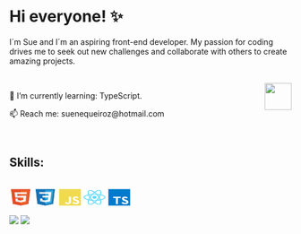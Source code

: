 <h1> Hi everyone! ✨</h1>
<p>I´m Sue and I´m an aspiring front-end developer. My passion for coding drives me to seek out new challenges and collaborate with others to create amazing projects.</p>

<br>

<a href="https://www.linkedin.com/in/suene-fuzzo-3a6929237/" target="_blank">
  <img align="right" src="https://i.ibb.co/Kx2GSrT/linkedin.png" width="48px" height="48px">
</a>
<p>🌱 I’m currently learning: TypeScript.</p>
<p>📫 Reach me: suenequeiroz@hotmail.com</p>

<br>

<h2>Skills:</h2>
<div style="display: inline_block"><br>
  <img align="center" alt="HTML" height="30" width="40" src="https://raw.githubusercontent.com/devicons/devicon/master/icons/html5/html5-original.svg">
  <img align="center" alt="CSS" height="30" width="40" src="https://raw.githubusercontent.com/devicons/devicon/master/icons/css3/css3-original.svg">
  <img align="center" alt="Js" height="30" width="40" src="https://raw.githubusercontent.com/devicons/devicon/master/icons/javascript/javascript-plain.svg">
  <img align="center" alt="React" height="30" width="40" src="https://raw.githubusercontent.com/devicons/devicon/master/icons/react/react-original.svg">
  <img align="center" alt="Ts" height="30" width="40" src="https://raw.githubusercontent.com/devicons/devicon/master/icons/typescript/typescript-plain.svg">
</div>

<br>

<div 
  <a href="https://github.com/suenefuzzo">
  <img height="150em" src="https://github-readme-stats.vercel.app/api?username=suenefuzzo&show_icons=true&theme=dracula&include_all_commits=true&count_private=true"/>
  <img height="150em" src="https://github-readme-stats.vercel.app/api/top-langs/?username=suenefuzzo&layout=compact&langs_count=16&theme=dracula"/>
</div>

